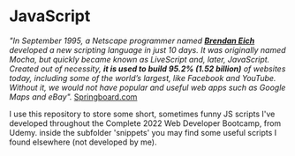 # JavaScript

<em>"In September 1995, a Netscape programmer named <a href = "https://developer.mozilla.org/en-US/docs/Web/JavaScript/About_JavaScript#what_javascript_implementations_are_available"><strong>Brendan Eich</strong></a> developed a new scripting language in just 10 days. It was originally named Mocha, but quickly became known as LiveScript and, later, JavaScript. Created out of necessity, <strong>it is used to build 95.2% (1.52 billion)</strong> of websites today, including some of the world’s largest, like Facebook and YouTube. Without it, we would not have popular and useful web apps such as Google Maps and eBay".</em>
<a href = "https://www.springboard.com/blog/data-science/history-of-javascript/">Springboard.com</a>
 
I use this repository to store some short, sometimes funny JS scripts I've developed throughout the Complete 2022 Web Developer Bootcamp, from Udemy.
inside the subfolder 'snippets' you may find some useful scripts I found elsewhere (not developed by me).


